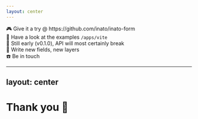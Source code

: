 ```yaml
---
layout: center
---
```


<div v-click v-motion
  :initial="{ x: -50 }"
  :enter="{ x: 0 }"
  :leave="{ x: 50 }"
>
  🎮 Give it a try @ https://github.com/inato/inato-form
</div>

<div v-click v-motion
  :initial="{ x: -50 }"
  :enter="{ x: 0 }"
  :leave="{ x: 50 }"
>
  🔎 Have a look at the examples <code>/apps/vite</code>
</div>

<div v-click v-motion
  :initial="{ x: -50 }"
  :enter="{ x: 0 }"
  :leave="{ x: 50 }"
>
  🐣 Still early (v0.1.0), API will most certainly break
</div>

<div v-click v-motion
  :initial="{ x: -50 }"
  :enter="{ x: 0 }"
  :leave="{ x: 50 }"
>
  🔧 Write new fields, new layers
</div>

<div v-click v-motion
  :initial="{ x: -50 }"
  :enter="{ x: 0 }"
  :leave="{ x: 50 }"
>
  ☎️ Be in touch
</div>

---
layout: center
---

# Thank you 🙏